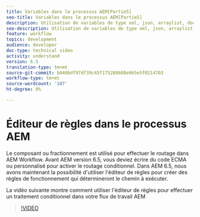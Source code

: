 ```yaml
---
title: Variables dans le processus AEM[Partie5]
seo-title: Variables dans le processus AEM[Partie5]
description: Utilisation de variables de type xml, json, arraylist, document dans le processus aem
seo-description: Utilisation de variables de type xml, json, arraylist, document dans le processus aem
feature: workflow
topics: development
audience: developer
doc-type: technical video
activity: understand
version: 6.5
translation-type: tm+mt
source-git-commit: b040bdf97df39c45f175288608e965e5f0214703
workflow-type: tm+mt
source-wordcount: '107'
ht-degree: 0%

---
```



# Éditeur de règles dans le processus AEM

Le composant ou fractionnement est utilisé pour effectuer le routage dans AEM Workflow. Avant AEM version 6.5, vous deviez écrire du code ECMA ou personnalisé pour activer le routage conditionnel. Dans AEM 6.5, nous avons maintenant la possibilité d&#39;utiliser l&#39;éditeur de règles pour créer des règles de fonctionnement qui détermineront le chemin à exécuter.

La vidéo suivante montre comment utiliser l&#39;éditeur de règles pour effectuer un traitement conditionnel dans votre flux de travail AEM

>[!VIDEO](https://video.tv.adobe.com/v/26362/quality=9)
